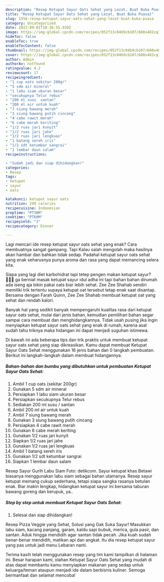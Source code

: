 ```yaml
---
description: "Resep Ketupat Sayur Oats Sehat yang Lezat, Buat Buka Puasa}"
title: "Resep Ketupat Sayur Oats Sehat yang Lezat, Buat Buka Puasa}"
slug: 1556-resep-ketupat-sayur-oats-sehat-yang-lezat-buat-buka-puasa
category: Uncategorized
date: 2022-09-01T10:36:55.939Z
image: https://img-global.cpcdn.com/recipes/052f13c04b9cb107/680x482cq70/ketupat-sayur-oats-sehat-foto-resep-utama.jpg
hideToc: false
enableToc: true
enableTocContent: false
thumbnail: https://img-global.cpcdn.com/recipes/052f13c04b9cb107/680x482cq70/ketupat-sayur-oats-sehat-foto-resep-utama.jpg
cover: https://img-global.cpcdn.com/recipes/052f13c04b9cb107/680x482cq70/ketupat-sayur-oats-sehat-foto-resep-utama.jpg
author: Admin
authorAv: notfound
ratingvalue: 4.2
reviewcount: 17
recipeingredient:
- "1 cup oats sekitar 200gr"
- "5 sdm air mineral"
- "1 labu siam ukuran besar"
- "secukupnya Telur rebus"
- "200 ml susu  santan"
- "200 ml air untuk kuah"
- "7 siung bawang merah"
- "3 siung bawang putih cincang"
- "4 cabe rawit merah"
- "6 cabe merah keriting"
- "1/2 ruas jari kunyit"
- "1/2 ruas jari jahe"
- "1/2 ruas jari lengkuas"
- "1 batang sereh iris"
- "1/2 sdt ketumbar sangrai"
- "1 lembar daun salam"
recipeinstructions:

- "Sudah jadi dan siap dihidangkan!"
categories:
- Resep
tags:
- ketupat
- sayur
- oats

katakunci: ketupat sayur oats 
nutrition: 249 calories
recipecuisine: Indonesian
preptime: "PT30M"
cooktime: "PT60M"
recipeyield: "3"
recipecategory: Dinner

---
```



Lagi mencari ide resep ketupat sayur oats sehat yang enak? Cara membuatnya sangat gampang. Tapi Kalau salah mengolah maka hasilnya akan hambar dan bahkan tidak sedap. Padahal ketupat sayur oats sehat yang enak seharusnya punya aroma dan rasa yang dapat memancing selera kita.


Siapa yang lagi diet karbohidrat tapi tetep pengen makan ketupat sayur? 🙋🏻‍♀️ ga berniat masak ketupat sayur idul adha ini tapi bahan bahan dirumah ada iseng aja bikin pakai oats biar lebih sehat. Zee Zee Shahab sendiri memiliki trik tertentu supaya ketupat oat tersebut tetap enak saat disantap. Bersama dengan Farah Quinn, Zee Zee Shahab membuat ketupat oat yang sehat dan rendah kalori.

Banyak hal yang sedikit banyak mempengaruhi kualitas rasa dari ketupat sayur oats sehat, mulai dari jenis bahan, kemudian pemilihan bahan segar sampai cara membuat dan menghidangkannya. Tidak usah pusing jika ingin menyiapkan ketupat sayur oats sehat yang enak di rumah, karena asal sudah tahu triknya maka hidangan ini dapat menjadi suguhan istimewa.


Di bawah ini ada beberapa tips dan trik praktis untuk membuat ketupat sayur oats sehat yang siap dikreasikan. Kamu dapat membuat Ketupat Sayur Oats Sehat menggunakan 16 jenis bahan dan 0 langkah pembuatan. Berikut ini langkah-langkah dalam membuat hidangannya.

<!--inarticleads1-->

##### Bahan-bahan dan bumbu yang dibutuhkan untuk pembuatan Ketupat Sayur Oats Sehat:

1. Ambil 1 cup oats (sekitar 200gr)
1. Gunakan 5 sdm air mineral
1. Persiapkan 1 labu siam ukuran besar
1. Persiapkan secukupnya Telur rebus
1. Sediakan 200 ml susu / santan
1. Ambil 200 ml air untuk kuah
1. Ambil 7 siung bawang merah
1. Gunakan 3 siung bawang putih cincang
1. Persiapkan 4 cabe rawit merah
1. Gunakan 6 cabe merah keriting
1. Gunakan 1/2 ruas jari kunyit
1. Siapkan 1/2 ruas jari jahe
1. Gunakan 1/2 ruas jari lengkuas
1. Ambil 1 batang sereh iris
1. Gunakan 1/2 sdt ketumbar sangrai
1. Siapkan 1 lembar daun salam


Resep Sayur Gurih Labu Siam Foto: detikcom. Sayur ketupat khas Betawi biasanya menggunakan labu siam sebagai bahan utamanya. Resep sayur ketupat memang cukup sederhana, tetapi siapa sangka rasanya betulan enak. Biar makin lengkap, hidangkan ketupat sayur ini bersama taburan bawang goreng dan kerupuk, ya.. 

<!--inarticleads2-->

##### Step by step untuk membuat Ketupat Sayur Oats Sehat:


1. Selesai dan siap dihidangkan!

Resep Pizza Veggie yang Sehat, Solusi yang Gak Suka Sayur! Masukkan labu siam, kacang panjang, garam, kaldu sapi bubuk, merica, gula pasir, dan santan. Aduk hingga mendidih agar santan tidak pecah. Jika kuah sudah benar-benar mendidih, matikan api dan angkat. Itu dia resep ketupat sayur yang pas untuk jadi menu Lebaran nanti. 

Terima kasih telah menggunakan resep yang tim kami tampilkan di halaman ini. Besar harapan kami, olahan Ketupat Sayur Oats Sehat yang mudah di atas dapat membantu kamu menyiapkan makanan yang sedap untuk keluarga/teman ataupun menjadi ide dalam berbisnis kuliner. Semoga bermanfaat dan selamat mencoba!
